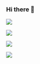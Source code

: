 ### Hi there 👋

![](https://img.shields.io/badge/dynamic/json?query=%24.data.totalSubs&url=https%3A%2F%2Fapi.spencerwoo.com%2Fsubstats%2F%3Fsource%3Dfeedly%26queryKey%3Dhttps%3A%2F%2Fblog.shuiba.co%2Ffeed&label=Feedly&labelColor=2bb24c&color=282c34&style=for-the-badge)

![](https://img.shields.io/badge/dynamic/json?query=%24.data.totalSubs&url=https%3A%2F%2Fapi.spencerwoo.com%2Fsubstats%2F%3Fsource%3Dinoreader%26queryKey%3Dhttps%3A%2F%2Fblog.shuiba.co%2Ffeed&label=Inoreader&labelColor=007bc7&color=282c34&style=for-the-badge)

![](https://img.shields.io/badge/dynamic/json?query=%24.data.totalSubs&url=https%3A%2F%2Fapi.spencerwoo.com%2Fsubstats%2F%3Fsource%3Dnewsblur%26queryKey%3Dhttps%3A%2F%2Fblog.shuiba.co%2Ffeed&label=NewsBlur&labelColor=fdc85b&color=282c34&style=for-the-badge)

![](https://img.shields.io/badge/dynamic/json?query=%24.data.totalSubs&url=https%3A%2F%2Fapi.spencerwoo.com%2Fsubstats%2F%3Fsource%3DfeedsPub%26queryKey%3Dhttps%3A%2F%2Fblog.shuiba.co%2Ffeed&label=Feeds%20Pub&labelColor=48bb78&color=282c34&style=for-the-badge)


<!--
**shuibaco/shuibaco** is a ✨ _special_ ✨ repository because its `README.md` (this file) appears on your GitHub profile.

Here are some ideas to get you started:

- 🔭 I’m currently working on ...
- 🌱 I’m currently learning ...
- 👯 I’m looking to collaborate on ...
- 🤔 I’m looking for help with ...
- 💬 Ask me about ...
- 📫 How to reach me: ...
- 😄 Pronouns: ...
- ⚡ Fun fact: ...
-->
